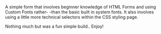 A simple form that involves beginner knowledge of HTML Forms and using Custom Fonts rather-
-than the basic built in system fonts. It also involves using a little more technical selectors
within the CSS styling page. 

Nothing much but was a fun simple build..
Enjoy!